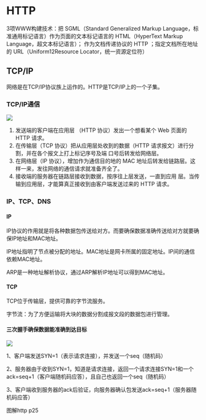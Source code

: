 # HTTP

3项WWW构建技术：把 SGML（Standard Generalized Markup Language，标准通用标记语言）作为页面的文本标记语言的 HTML（HyperText Markup Language，超文本标记语言）； 作为文档传递协议的 HTTP ；指定文档所在地址的 URL（Uniform12Resource Locator，统一资源定位符）

## TCP/IP

网络是在TCP/IP协议族上运作的。HTTP是TCP/IP上的一个子集。

### TCP/IP通信

![](E:\knowledgeBase\计算机网络\images\TCPIP通信2.png)

1. 发送端的客户端在应用层 （HTTP 协议）发出一个想看某个 Web 页面的 HTTP 请求。
2. 在传输层（TCP 协议）把从应用层处收到的数据（HTTP 请求报文）进行分割，并在各个报文上打上标记序号及端 口号后转发给网络层。
3. 在网络层（IP 协议），增加作为通信目的地的 MAC 地址后转发给链路层。这样一来，发往网络的通信请求就准备齐全了。
4. 接收端的服务器在链路层接收到数据，按序往上层发送，一直到应用 层。当传输到应用层，才能算真正接收到由客户端发送过来的 HTTP 请求。

### IP、TCP、DNS

#### IP

IP协议的作用就是将各种数据包传送给对方。而要确保数据准确传送给对方就要确保IP地址和MAC地址。

IP地址指明了节点被分配的地址。MAC地址是网卡所属的固定地址。IP间的通信依赖MAC地址。

ARP是一种地址解析协议，通过ARP解析IP地址可以得到MAC地址。

#### TCP

TCP位于传输层，提供可靠的字节流服务。

字节流：为了方便运输将大块的数据分割成报文段的数据包进行管理。

#### 三次握手确保数据能准确到达目标

![](E:\knowledgeBase\计算机网络\images\三次握手.png)

1、客户端发送SYN=1（表示请求连接），并发送一个seq（随机码）

2、服务器由于收到SYN=1，知道是请求连接，返回一个请求连接SYN=1和一个ack=seq+1（客户端随机码应答），且自己也返回一个seq（随机码）

3、客户端收到服务器的ack后验证，向服务器确认包发送ack=seq+1（服务器随机码应答）

图解http  p25

